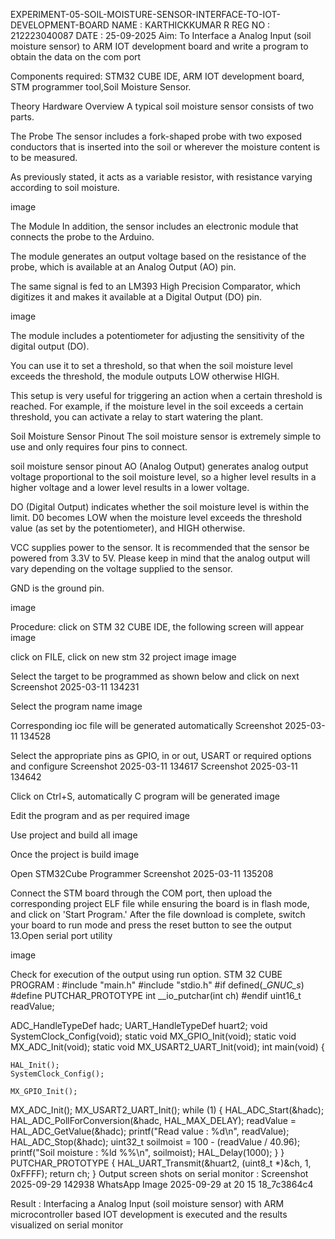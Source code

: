 EXPERIMENT-05-SOIL-MOISTURE-SENSOR-INTERFACE-TO-IOT-DEVELOPMENT-BOARD
NAME : KARTHICKKUMAR R
REG NO : 212223040087
DATE : 25-09-2025
Aim:
To Interface a Analog Input (soil moisture sensor) to ARM IOT development board and write a program to obtain the data on the com port

Components required:
STM32 CUBE IDE, ARM IOT development board, STM programmer tool,Soil Moisture Sensor.

Theory
Hardware Overview
A typical soil moisture sensor consists of two parts.

The Probe The sensor includes a fork-shaped probe with two exposed conductors that is inserted into the soil or wherever the moisture content is to be measured.

As previously stated, it acts as a variable resistor, with resistance varying according to soil moisture.

image

The Module In addition, the sensor includes an electronic module that connects the probe to the Arduino.

The module generates an output voltage based on the resistance of the probe, which is available at an Analog Output (AO) pin.

The same signal is fed to an LM393 High Precision Comparator, which digitizes it and makes it available at a Digital Output (DO) pin.

image

The module includes a potentiometer for adjusting the sensitivity of the digital output (DO).

You can use it to set a threshold, so that when the soil moisture level exceeds the threshold, the module outputs LOW otherwise HIGH.

This setup is very useful for triggering an action when a certain threshold is reached. For example, if the moisture level in the soil exceeds a certain threshold, you can activate a relay to start watering the plant.

Soil Moisture Sensor Pinout The soil moisture sensor is extremely simple to use and only requires four pins to connect.

soil moisture sensor pinout AO (Analog Output) generates analog output voltage proportional to the soil moisture level, so a higher level results in a higher voltage and a lower level results in a lower voltage.

DO (Digital Output) indicates whether the soil moisture level is within the limit. D0 becomes LOW when the moisture level exceeds the threshold value (as set by the potentiometer), and HIGH otherwise.

VCC supplies power to the sensor. It is recommended that the sensor be powered from 3.3V to 5V. Please keep in mind that the analog output will vary depending on the voltage supplied to the sensor.

GND is the ground pin.

image

Procedure:
click on STM 32 CUBE IDE, the following screen will appear
image

click on FILE, click on new stm 32 project
image image

Select the target to be programmed as shown below and click on next
Screenshot 2025-03-11 134231

Select the program name
image

Corresponding ioc file will be generated automatically
Screenshot 2025-03-11 134528

Select the appropriate pins as GPIO, in or out, USART or required options and configure
Screenshot 2025-03-11 134617 Screenshot 2025-03-11 134642

Click on Ctrl+S, automatically C program will be generated
image

Edit the program and as per required
image

Use project and build all
image

Once the project is build
image

Open STM32Cube Programmer
Screenshot 2025-03-11 135208

Connect the STM board through the COM port, then upload the corresponding project ELF file while ensuring the board is in flash mode, and click on 'Start Program.' After the file download is complete, switch your board to run mode and press the reset button to see the output
13.Open serial port utility

image

Check for execution of the output using run option.
STM 32 CUBE PROGRAM :
#include "main.h"
#include "stdio.h"
#if defined(__GNUC_s_)
#define PUTCHAR_PROTOTYPE int __io_putchar(int ch)
#endif
uint16_t readValue;

ADC_HandleTypeDef hadc;
UART_HandleTypeDef huart2;
void SystemClock_Config(void);
static void MX_GPIO_Init(void);
static void MX_ADC_Init(void);
static void MX_USART2_UART_Init(void);
int main(void)
{

    HAL_Init();
    SystemClock_Config();

    MX_GPIO_Init();
  MX_ADC_Init();
  MX_USART2_UART_Init();
    while (1)
  {
    	  HAL_ADC_Start(&hadc);
         HAL_ADC_PollForConversion(&hadc, HAL_MAX_DELAY);
	  readValue = HAL_ADC_GetValue(&hadc);
	printf("Read value : %d\n", readValue);
	HAL_ADC_Stop(&hadc);
	uint32_t soilmoist = 100 - (readValue / 40.96);
	 printf("Soil moisture : %ld %%\n", soilmoist);
	HAL_Delay(1000);
      }
  }
PUTCHAR_PROTOTYPE
{
	HAL_UART_Transmit(&huart2, (uint8_t *)&ch, 1, 0xFFFF);
	return ch;
}
Output screen shots on serial monitor :
Screenshot 2025-09-29 142938
WhatsApp Image 2025-09-29 at 20 15 18_7c3864c4

Result :
Interfacing a Analog Input (soil moisture sensor) with ARM microcontroller based IOT development is executed and the results visualized on serial monitor
